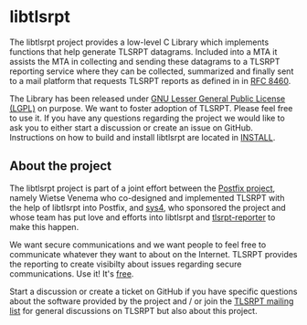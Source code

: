 # libtlsrpt

The libtlsrpt project provides a low-level C Library which implements functions
that help generate TLSRPT datagrams. Included into a MTA it assists the MTA in
collecting and sending these datagrams to a TLSRPT reporting service where they
can be collected, summarized and finally sent to a mail platform that requests
TLSRPT reports as defined in in [RFC
8460](https://www.rfc-editor.org/rfc/rfc8460).

The Library has been released under [GNU Lesser General Public License
(LGPL)](COPYING) on purpose. We want to foster adoption of TLSRPT. Please feel
free to use it. If you have any questions regarding the project we would like
to ask you to either start a discussion or create an issue on GitHub.
Instructions on how to build and install libtlsrpt are located in
[INSTALL](INSTALL).


## About the project

The libtlsrpt project is part of a joint effort between the [Postfix
project](https://www.postfix.org), namely Wietse Venema who co-designed and
implemented TLSRPT with the help of libtlsrpt into Postfix, and
[sys4](https://sys4.de), who sponsored the project and whose team has put love
and efforts into libtlsrpt and
[tlsrpt-reporter](https://github.com/sys4/tlsrpt-reporter) to make this happen.

We want secure communications and we want people to feel free to communicate
whatever they want to about on the Internet. TLSRPT provides the reporting to
create visibilty about issues regarding secure communications. Use it! It's
[free](LICENSE).

Start a discussion or create a ticket on GitHub if you have specific questions
about the software provided by the project and / or join the
[TLSRPT mailing list](https://list.sys4.de/postorius/lists/tlsrpt.list.sys4.de/)
for general discussions on TLSRPT but also about this project.

